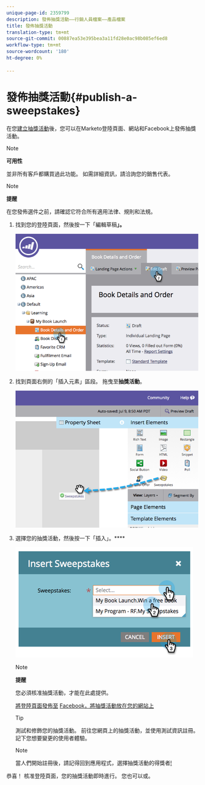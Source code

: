 ```yaml
---
unique-page-id: 2359799
description: 發佈抽獎活動——行銷人員檔案——產品檔案
title: 發佈抽獎活動
translation-type: tm+mt
source-git-commit: 00887ea53e395bea3a11fd28e0ac98b085ef6ed8
workflow-type: tm+mt
source-wordcount: '180'
ht-degree: 0%

---
```



# 發佈抽獎活動{#publish-a-sweepstakes}

在您[建立抽獎活動](create-sweepstakes.md)後，您可以在Marketo登陸頁面、網站和Facebook上發佈抽獎活動。

>[!NOTE]
>
>**可用性**
>
>並非所有客戶都購買過此功能。 如需詳細資訊，請洽詢您的銷售代表。

>[!NOTE]
>
>**提醒**
>
>在您發佈選件之前，請確認它符合所有適用法律、規則和法規。

1. 找到您的登陸頁面，然後按一下「編輯草稿&#x200B;**」。**

   ![](assets/image2014-9-25-17-3a41-3a27.png)

1. 找到頁面右側的「插入元素」區段。 拖曳至&#x200B;**抽獎活動**。

   ![](assets/image2014-9-25-17-3a41-3a31.png)

1. 選擇您的抽獎活動，然後按一下「插入」。****

   ![](assets/image2014-9-25-17-3a41-3a35.png)

   >[!NOTE]
   >
   >**提醒**
   >
   >
   >您必須核准抽獎活動，才能在此處提供。

   [將登陸頁面發佈至](../../../../product-docs/demand-generation/facebook/publish-landing-pages-to-facebook.md) [Facebook，將抽獎活動放在您的網站上](../../../../product-docs/demand-generation/social/social-functions/deploy-social-on-your-website.md)

   >[!TIP]
   >
   >測試和修飾您的抽獎活動。 前往您網頁上的抽獎活動，並使用測試資訊註冊。 記下您想要變更的使用者體驗。

   >[!NOTE]
   >
   >當人們開始註冊後，請記得回到應用程式，選擇抽獎活動的得獎者[!](select-sweepstakes-winners.md)

恭喜！ 核准登陸頁面，您的抽獎活動即時進行。 您也可以或。
